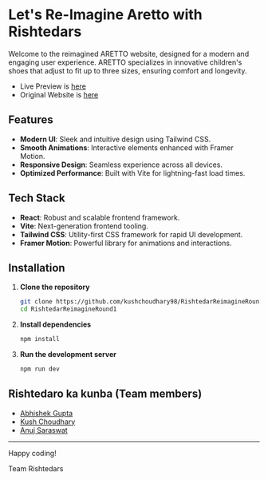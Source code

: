 # Let's Re-Imagine Aretto with Rishtedars
Welcome to the reimagined ARETTO website, designed for a modern and engaging user experience. ARETTO specializes in innovative children's shoes that adjust to fit up to three sizes, ensuring comfort and longevity.

- Live Preview is [here](https://rishtedar-reimagine-round1.vercel.app/)
- Original Website is [here](https://wearetto.com/?utm_campaign=Brand_Aretto_Dec0222__19118600578&utm_source=google&utm_medium=ppc&utm_content=__143374152679&gad_source=1&gclid=CjwKCAjwhIS0BhBqEiwADAUhc9QfVjyrALccalu7Onf4lKyaWBPR-4MUTey3RQtwORqoJc2aaxjmXxoCcZYQAvD_BwE)

## Features

- **Modern UI**: Sleek and intuitive design using Tailwind CSS.
- **Smooth Animations**: Interactive elements enhanced with Framer Motion.
- **Responsive Design**: Seamless experience across all devices.
- **Optimized Performance**: Built with Vite for lightning-fast load times.

## Tech Stack

- **React**: Robust and scalable frontend framework.
- **Vite**: Next-generation frontend tooling.
- **Tailwind CSS**: Utility-first CSS framework for rapid UI development.
- **Framer Motion**: Powerful library for animations and interactions.

## Installation

1. **Clone the repository**
    ```bash
    git clone https://github.com/kushchoudhary98/RishtedarReimagineRound1.git
    cd RishtedarReimagineRound1
    ```

2. **Install dependencies**
    ```bash
    npm install
    ```

3. **Run the development server**
    ```bash
    npm run dev
    ```

## Rishtedaro ka kunba (Team members)

- [Abhishek Gupta](https://github.com/Abhishek14104)
- [Kush Choudhary](https://github.com/kushchoudhary98)
- [Anuj Saraswat](https://github.com/anujs15)

---

Happy coding!

Team Rishtedars
